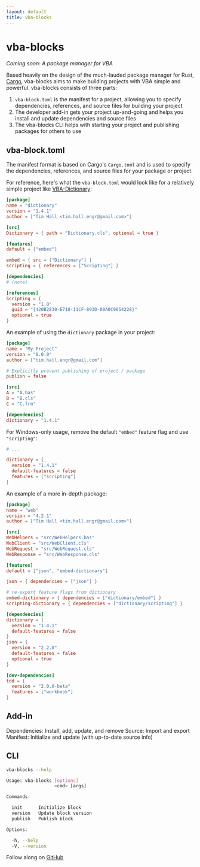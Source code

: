 ```yaml
---
layout: default
title: vba-blocks
---
```


# vba-blocks

_Coming soon: A package manager for VBA_

Based heavily on the design of the much-lauded package manager for Rust, [Cargo](https://crates.io/),
vba-blocks aims to make building projects with VBA simple and powerful.
vba-blocks consists of three parts:

1. `vba-block.toml` is the manifest for a project, allowing you to specify dependencies, references, and source files for building your project
2. The developer add-in gets your project up-and-going and helps you install and update dependencies and source files
3. The vba-blocks CLI helps with starting your project and publishing packages for others to use

## vba-block.toml

The manifest format is based on Cargo's `Cargo.toml` and is used to specify the dependencies, references, and source files for your package or project.

For reference, here's what the `vba-block.toml` would look like for a relatively simple project like [VBA-Dictionary](https://github.com/VBA-tools/VBA-Dictionary):

```toml
[package]
name = "dictionary"
version = "1.4.1"
author = ["Tim Hall <tim.hall.engr@gmail.com>"]

[src]
Dictionary = { path = "Dictionary.cls", optional = true }

[features]
default = ["embed"]

embed = { src = ["Dictionary"] }
scripting = { references = ["Scripting"] }

[dependencies]
# (none)

[references]
Scripting = {
  version = "1.0"
  guid = "{420B2830-E718-11CF-893D-00A0C9054228}"
  optional = true
}
```

An example of using the `dictionary` package in your project:

```toml
[package]
name = "My Project"
version = "0.0.0"
author = ["tim.hall.engr@gmail.com"]

# Explicitly prevent publishing of project / package
publish = false

[src]
A = "A.bas"
B = "B.cls"
C = "C.frm"

[dependencies]
dictionary = "1.4.1"
```

For Windows-only usage, remove the default `"embed"` feature flag and use `"scripting"`:

```toml
# ...

dictionary = {
  version = "1.4.1"
  default-features = false
  features = ["scripting"]
}
```

An example of a more in-depth package:

```toml
[package]
name = "web"
version = "4.2.1"
author = ["Tim Hall <tim.hall.engr@gmail.com>"]

[src]
WebHelpers = "src/WebHelpers.bas"
WebClient = "src/WebClient.cls"
WebRequest = "src/WebRequest.cls"
WebResponse = "src/WebResponse.cls"

[features]
default = ["json", "embed-dictionary"]

json = { dependencies = ["json"] }

# re-export feature flags from dictionary
embed-dictionary = { dependencies = ["dictionary/embed"] }
scripting-dictionary = { dependencies = ["dictionary/scripting"] }

[dependencies]
dictionary = {
  version = "1.4.1"
  default-features = false
}
json = {
  version = "2.2.0"
  default-features = false
  optional = true
}

[dev-dependencies]
tdd = {
  version = "2.0.0-beta"
  features = ["workbook"]
}
```

## Add-in

Dependencies: Install, add, update, and remove
Source: Import and export
Manifest: Initialize and update (with up-to-date source info)

## CLI

```bash
vba-blocks --help

Usage: vba-blocks [options]
                  <cmd> [args]

Commands:

  init      Initialize block
  version   Update block version
  publish   Publish block

Options:

  -h, --help
  -V, --version
```

Follow along on [GitHub](https://github.com/vba-blocks/vba-blocks.github.io)
